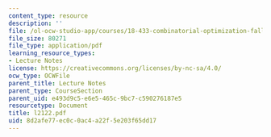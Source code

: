 ```yaml
---
content_type: resource
description: ''
file: /ol-ocw-studio-app/courses/18-433-combinatorial-optimization-fall-2003/8d2afe77ec0c0ac4a22f5e203f65dd17_l2122.pdf
file_size: 80271
file_type: application/pdf
learning_resource_types:
- Lecture Notes
license: https://creativecommons.org/licenses/by-nc-sa/4.0/
ocw_type: OCWFile
parent_title: Lecture Notes
parent_type: CourseSection
parent_uid: e493d9c5-e6e5-465c-9bc7-c590276187e5
resourcetype: Document
title: l2122.pdf
uid: 8d2afe77-ec0c-0ac4-a22f-5e203f65dd17
---
```

